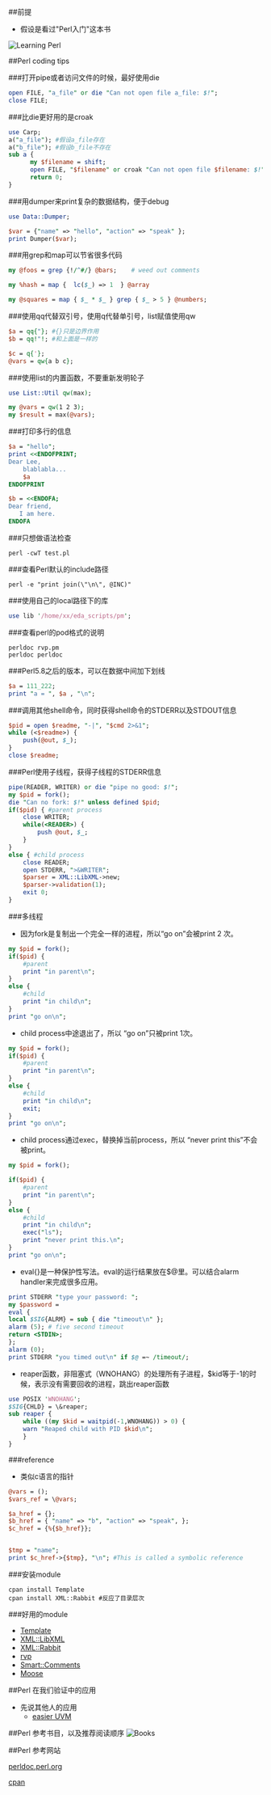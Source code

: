 ##前提
* 假设是看过"Perl入门"这本书

![Learning Perl](LearningPerl.PNG)

##Perl coding tips

###打开pipe或者访问文件的时候，最好使用die

```perl
open FILE, "a_file" or die "Can not open file a_file: $!";
close FILE;
```

###比die更好用的是croak

```perl
use Carp;
a("a_file"); #假设a_file存在
a("b_file"); #假设b_file不存在
sub a {
      my $filename = shift;
      open FILE, "$filename" or croak "Can not open file $filename: $!";
      return 0;
}
```

###用dumper来print复杂的数据结构，便于debug

```perl
use Data::Dumper;

$var = {"name" => "hello", "action" => "speak" };
print Dumper($var);
```
###用grep和map可以节省很多代码

```perl
my @foos = grep {!/^#/} @bars;    # weed out comments

my %hash = map {  lc($_) => 1  } @array

my @squares = map { $_ * $_ } grep { $_ > 5 } @numbers;
```

###使用qq代替双引号，使用q代替单引号，list赋值使用qw

```perl
$a = qq{"}; #{}只是边界作用
$b = qq!"!; #和上面是一样的

$c = q{'};
@vars = qw{a b c};
```

###使用list的内置函数，不要重新发明轮子

```perl
use List::Util qw(max);

my @vars = qw(1 2 3);
my $result = max(@vars);
```

###打印多行的信息

```perl
$a = "hello";
print <<ENDOFPRINT;
Dear Lee,
    blablabla...
    $a
ENDOFPRINT

$b = <<ENDOFA;
Dear friend,
   I am here.
ENDOFA
```

###只想做语法检查

```shell
perl -cwT test.pl
```

###查看Perl默认的include路径

```shell
perl -e "print join(\"\n\", @INC)"
```

###使用自己的local路径下的库

```perl
use lib '/home/xx/eda_scripts/pm';
```
###查看perl的pod格式的说明

```shell
perldoc rvp.pm
perldoc perldoc
```

###Perl5.8之后的版本，可以在数据中间加下划线

```perl
$a = 111_222;
print "a = ", $a , "\n";
```

###调用其他shell命令，同时获得shell命令的STDERR以及STDOUT信息

```perl
$pid = open $readme, "-|", "$cmd 2>&1";
while (<$readme>) {
    push(@out, $_);
}
close $readme;
```

###Perl使用子线程，获得子线程的STDERR信息

```perl
pipe(READER, WRITER) or die "pipe no good: $!";
my $pid = fork();
die "Can no fork: $!" unless defined $pid;
if($pid) { #parent process
    close WRITER;
    while(<READER>) {
        push @out, $_;
    }    
}
else { #child process
    close READER;
    open STDERR, ">&WRITER";
    $parser = XML::LibXML->new;
    $parser->validation(1);
    exit 0;
}
```

###多线程

* 因为fork是复制出一个完全一样的进程，所以“go on”会被print 2 次。

```perl
my $pid = fork();
if($pid) {
    #parent
    print "in parent\n";
}
else {
    #child
    print "in child\n";
}
print "go on\n";
```

* child process中途退出了，所以 “go on”只被print 1次。

```perl
my $pid = fork();
if($pid) {
    #parent
    print "in parent\n";
}
else {
    #child
    print "in child\n";
    exit;
}
print "go on\n";
```

* child process通过exec，替换掉当前process，所以 “never print this”不会被print。

```perl
my $pid = fork();

if($pid) {
    #parent
    print "in parent\n";
}
else {
    #child
    print "in child\n";
    exec("ls");
    print "never print this.\n";
}
print "go on\n";
```

* eval{}是一种保护性写法。eval的运行结果放在$@里。可以结合alarm handler来完成很多应用。

```perl
print STDERR "type your password: ";
my $password =
eval {
local $SIG{ALRM} = sub { die "timeout\n" };
alarm (5); # five second timeout
return <STDIN>;
};
alarm (0);
print STDERR "you timed out\n" if $@ =~ /timeout/;
```

* reaper函数，非阻塞式（WNOHANG）的处理所有子进程，$kid等于-1的时候，表示没有需要回收的进程，跳出reaper函数

```perl
use POSIX 'WNOHANG';
$SIG{CHLD} = \&reaper;
sub reaper {
    while ((my $kid = waitpid(-1,WNOHANG)) > 0) {
    warn "Reaped child with PID $kid\n";
    }
}
```

###reference
* 类似c语言的指针

```perl
@vars = ();
$vars_ref = \@vars;

$a_href = {};
$b_href = { "name" => "b", "action" => "speak", };
$c_href = {%{$b_href}};


$tmp = "name";
print $c_href->{$tmp}, "\n"; #This is called a symbolic reference
```

###安装module
```shell
cpan install Template
cpan install XML::Rabbit #反应了目录层次
```

###好用的module

* [Template](http://template-toolkit.org/docs/)
* [XML::LibXML](http://search.cpan.org/~shlomif/XML-LibXML-2.0125/LibXML.pod)
* [XML::Rabbit](http://search.cpan.org/~robins/XML-Rabbit-0.4.1/lib/XML/Rabbit.pm)
* [rvp](http://www.burbleland.com/v2html/rvp.html)
* [Smart::Comments](http://search.cpan.org/~neilb/Smart-Comments-1.06/lib/Smart/Comments.pm)
* [Moose](http://search.cpan.org/~ether/Moose-2.1802/lib/Moose.pm)

##Perl 在我们验证中的应用
* 先说其他人的应用
  * [easier UVM](http://www.doulos.com/content/events/easierUVM.php)


##Perl 参考书目，以及推荐阅读顺序
![Books](books.PNG)

##Perl 参考网站

[perldoc.perl.org](http://perldoc.perl.org/)

[cpan](http://search.cpan.org/)
























